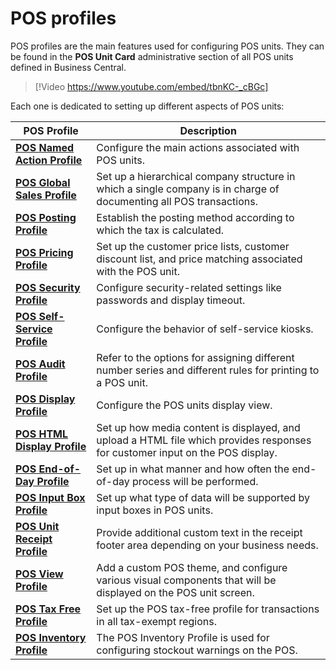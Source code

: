 # POS profiles

POS profiles are the main features used for configuring POS units. They can be found in the **POS Unit Card** administrative section of all POS units defined in Business Central.

> [!Video https://www.youtube.com/embed/tbnKC-_cBGc]

Each one is dedicated to setting up different aspects of POS units:

| POS Profile     | Description |
| ----------- | ----------- |
| [**POS Named Action Profile**](howto/Named_Action_Code.md) | Configure the main actions associated with POS units. |
| [**POS Global Sales Profile**](howto/POS_Global.md) | Set up a hierarchical company structure in which a single company is in charge of documenting all POS transactions. |
| [**POS Posting Profile**](howto/POS_Pos_Prof.md) | Establish the posting method according to which the tax is calculated. |
| [**POS Pricing Profile**](howto/POS_Pricing_profile.md) | Set up the customer price lists, customer discount list, and price matching associated with the POS unit. |
| [**POS Security Profile**](howto/POS_Security_Profile.md) | Configure security-related settings like passwords and display timeout. |
| [**POS Self-Service Profile**](howto/pos_self_service_prof.md) | Configure the behavior of self-service kiosks. | 
| [**POS Audit Profile**](reference/POS_audit_profile.md) | Refer to the options for assigning different number series and different rules for printing to a POS unit. |
| [**POS Display Profile**](reference/POS_Display_profile.md) | Configure the POS units display view. |
| [**POS HTML Display Profile**](reference/POS_HTMLDisplay_profile.md) | Set up how media content is displayed, and upload a HTML file which provides responses for customer input on the POS display. |
| [**POS End-of-Day Profile**](reference/POS_End_of_Day_Profile.md) | Set up in what manner and how often the end-of-day process will be performed. |
| [**POS Input Box Profile**](reference/POS_input_box_profile.md) | Set up what type of data will be supported by input boxes in POS units. |
| [**POS Unit Receipt Profile**](reference/POS_unit_Receipt_profile.md) | Provide additional custom text in the receipt footer area depending on your business needs. |
| [**POS View Profile**](reference/POS_view_profile.md) | Add a custom POS theme, and configure various visual components that will be displayed on the POS unit screen. |
| [**POS Tax Free Profile**](reference/pos_tax_free_profile.md) | Set up the POS tax-free profile for transactions in all tax-exempt regions. |
| [**POS Inventory Profile**](howto/pos_inventory_profile.md) | The POS Inventory Profile is used for configuring stockout warnings on the POS. |
